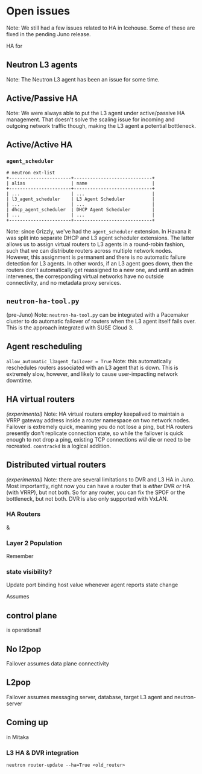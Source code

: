 # Open issues
Note: We still had a few issues related to HA in Icehouse. Some of
these are fixed in the pending Juno release.


HA for
## Neutron L3 agents
Note: The Neutron L3 agent has been an issue for some time.


## Active/Passive HA
Note: We were always able to put the L3 agent under active/passive HA
management. That doesn't solve the scaling issue for incoming and
outgoing network traffic though, making the L3 agent a potential
bottleneck.


## Active/Active HA


### `agent_scheduler`

    # neutron ext-list
    +-----------------------+-----------------------------+
    | alias                 | name                        |
    +-----------------------+-----------------------------+
    | ...                   | ...                         |
    | l3_agent_scheduler    | L3 Agent Scheduler          |
    | ...                   | ...                         |
    | dhcp_agent_scheduler  | DHCP Agent Scheduler        |
    | ...                   | ...                         |
    +-----------------------+-----------------------------+

Note: since Grizzly, we've had the `agent_scheduler` extension.
In Havana it was split into separate DHCP and L3 agent scheduler
extensions. The latter allows us to assign virtual
routers to L3 agents in a round-robin fashion, such that we can
distribute routers across multiple network nodes. However, this
assignment is permanent and there is no automatic failure detection
for L3 agents. In other words, if an L3 agent goes down, then the
routers don't automatically get reassigned to a new one, and until an
admin intervenes, the corresponding virtual networks have no outside
connectivity, and no metadata proxy services.


## `neutron-ha-tool.py`
(pre-Juno)
Note: `neutron-ha-tool.py` can be integrated with a Pacemaker cluster
to do automatic failover of routers when the L3 agent itself fails
over. This is the approach integrated with SUSE Cloud 3.


## Agent rescheduling
`allow_automatic_l3agent_failover = True`
Note: this automatically reschedules routers associated with an L3
agent that is down. This is extremely slow, however, and likely to
cause user-impacting network downtime.


## HA virtual routers
*(experimental)*
Note: HA virtual routers employ keepalived to maintain a VRRP gateway
address inside a router namespace on two network nodes. Failover is
extremely quick, meaning you do not lose a ping, but HA routers
presently don't replicate connection state, so while the failover is
quick enough to not drop a ping, existing TCP connections *will* die
or need to be recreated. `conntrackd` is a logical addition.


## Distributed virtual routers
*(experimental)*
Note: there are several limitations to DVR and L3 HA in Juno. Most
importantly, right now you can have a router that is *either* DVR *or*
HA (with VRRP), but not both. So for any router, you can fix the SPOF
or the bottleneck, but not both. DVR is also only supported with
VxLAN.


<!-- .slide: data-background-image="images/assaf/00.svg" data-background-size="contain" -->


<!-- .slide: data-background-image="images/assaf/01.svg" data-background-size="contain" -->


<!-- .slide: data-background-image="images/assaf/02.svg" data-background-size="contain" -->


<!-- .slide: data-background-image="images/assaf/03.svg" data-background-size="contain" -->


<!-- .slide: data-background-image="images/assaf/04.svg" data-background-size="contain" -->


<!-- .slide: data-background-image="images/assaf/05.svg" data-background-size="contain" -->


<!-- .slide: data-background-image="images/assaf/06.svg" data-background-size="contain" -->


<!-- .slide: data-background-image="images/assaf/07.svg" data-background-size="contain" -->


<!-- .slide: data-background-image="images/assaf/08.svg" data-background-size="contain" -->


### HA Routers
&
### Layer 2 Population


Remember
### state visibility?
Update port binding host value whenever agent reports state change


Assumes
## control plane
is operational!


## No l2pop
Failover assumes data plane connectivity
## L2pop
Failover assumes messaging server, database, target L3 agent and neutron-server


## Coming up
in Mitaka


### L3 HA & DVR integration


`neutron router-update --ha=True <old_router>`